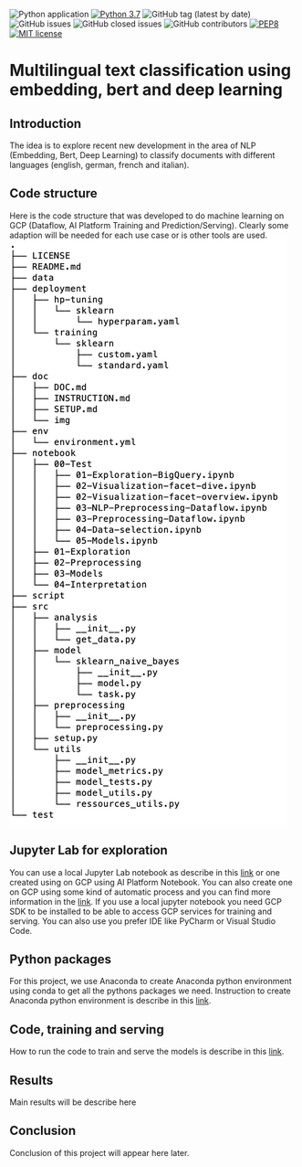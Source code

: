 ![Python application](https://github.com/tarrade/proj_multilingual_text_classification/workflows/Python%20application/badge.svg)
[![Python 3.7](https://img.shields.io/badge/python-3.7-blue.svg)](https://www.python.org/downloads/release/python-376/)
![GitHub tag (latest by date)](https://img.shields.io/github/v/tag/tarrade/proj_multilingual_text_classification)
![GitHub issues](https://img.shields.io/github/issues-raw/tarrade/proj_multilingual_text_classification)
![GitHub closed issues](https://img.shields.io/github/issues-closed-raw/tarrade/proj_multilingual_text_classification)
![GitHub contributors](https://img.shields.io/github/contributors/tarrade/proj_multilingual_text_classification)
[![PEP8](https://img.shields.io/badge/code%20style-pep8-green.svg)](https://www.python.org/dev/peps/pep-0008/)
[![MIT license](https://img.shields.io/badge/License-MIT-blue.svg)](https://lbesson.mit-license.org/)

# Multilingual text classification using embedding, bert and deep learning

## Introduction
The idea is to explore recent new development in the area of NLP (Embedding, Bert, Deep Learning)
to classify documents with different languages (english, german, french and italian).

## Code structure
Here is the code structure that was developed to do machine learning on GCP (Dataflow, AI Platform Training and Prediction/Serving).
Clearly some adaption will be needed for each use case or is other tools are used.
![alt text](./doc/img/tree.png)

## Jupyter Lab for exploration
You can use a local Jupyter Lab notebook as describe in this [link](doc/local_jupyter_lab_installation.md) or one created using on GCP using AI Platform Notebook.
You can also create one on GCP using some kind of automatic process and you can find more information in the [link](doc/creation_ai_platform_notebook.md).
If you use a local jupyter notebook you need GCP SDK to be installed to be able to access GCP services for training and serving.
You can also use you prefer IDE like PyCharm or Visual Studio Code.

## Python packages
For this project, we use Anaconda to create Anaconda python environment using conda to get all the pythons packages we need.
Instruction to create Anaconda python environment is describe in this 
[link](doc/conda_env.md).

## Code, training and serving
How to run the code to train and serve the models is describe in this 
[link](doc/instruction_run_code.md).

## Results
Main results will be describe here

## Conclusion
Conclusion of this project will appear here later.
